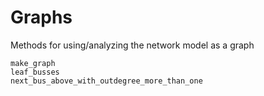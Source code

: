 # Graphs
Methods for using/analyzing the network model as a graph
```@docs
make_graph
leaf_busses
next_bus_above_with_outdegree_more_than_one
```
